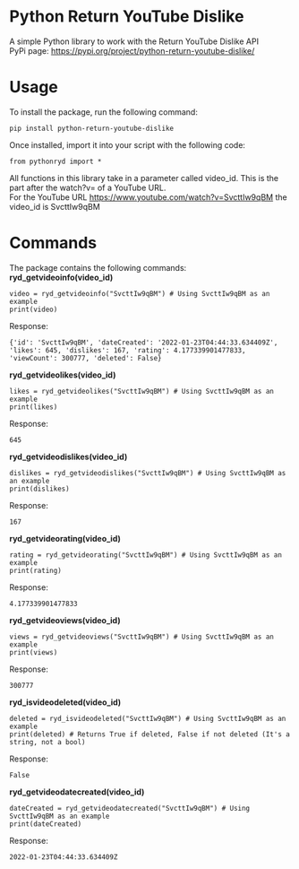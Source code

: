 # Python Return YouTube Dislike
 A simple Python library to work with the Return YouTube Dislike API <br> PyPi page: https://pypi.org/project/python-return-youtube-dislike/
# Usage
To install the package, run the following command:
```
pip install python-return-youtube-dislike
```
Once installed, import it into your script with the following code:
```
from pythonryd import *
```
All functions in this library take in a parameter called video_id. This is the part after the watch?v= of a YouTube URL. <br> For the YouTube URL https://www.youtube.com/watch?v=SvcttIw9qBM the video_id is SvcttIw9qBM
# Commands
The package contains the following commands: <br>
__ryd_getvideoinfo(video_id)__
```
video = ryd_getvideoinfo("SvcttIw9qBM") # Using SvcttIw9qBM as an example
print(video)
```
Response:
```
{'id': 'SvcttIw9qBM', 'dateCreated': '2022-01-23T04:44:33.634409Z', 'likes': 645, 'dislikes': 167, 'rating': 4.177339901477833, 'viewCount': 300777, 'deleted': False}
```
__ryd_getvideolikes(video_id)__
```
likes = ryd_getvideolikes("SvcttIw9qBM") # Using SvcttIw9qBM as an example
print(likes)
```
Response:
```
645
```
__ryd_getvideodislikes(video_id)__
```
dislikes = ryd_getvideodislikes("SvcttIw9qBM") # Using SvcttIw9qBM as an example
print(dislikes)
```
Response:
```
167
```
__ryd_getvideorating(video_id)__
```
rating = ryd_getvideorating("SvcttIw9qBM") # Using SvcttIw9qBM as an example
print(rating)
```
Response:
```
4.177339901477833
```
__ryd_getvideoviews(video_id)__
```
views = ryd_getvideoviews("SvcttIw9qBM") # Using SvcttIw9qBM as an example
print(views)
```
Response:
```
300777
```
__ryd_isvideodeleted(video_id)__
```
deleted = ryd_isvideodeleted("SvcttIw9qBM") # Using SvcttIw9qBM as an example
print(deleted) # Returns True if deleted, False if not deleted (It's a string, not a bool)
```
Response:
```
False
```
__ryd_getvideodatecreated(video_id)__
```
dateCreated = ryd_getvideodatecreated("SvcttIw9qBM") # Using SvcttIw9qBM as an example
print(dateCreated)
```
Response:
```
2022-01-23T04:44:33.634409Z
```
